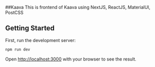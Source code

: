 ##Kaava
This is frontend of Kaava using NextJS, ReactJS, MaterialUI, PostCSS
## Getting Started

First, run the development server:

```bash
npm run dev
```

Open [http://localhost:3000](http://localhost:3000) with your browser to see the result.

